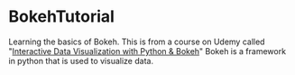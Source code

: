 # BokehTutorial

Learning the basics of Bokeh. This is from a course on Udemy called "[Interactive Data Visualization with Python & Bokeh](https://www.udemy.com/python-bokeh/learn/v4/content)" Bokeh is a framework in python that is used to visualize data.
